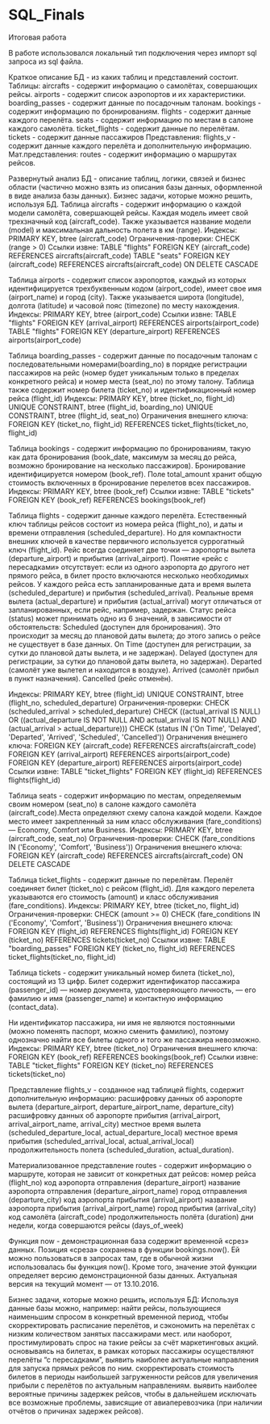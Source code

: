 # SQL_Finals

Итоговая работа 

В работе использовался локальный тип подключения через импорт sql запроса из sql файла.

Краткое описание БД - из каких таблиц и представлений состоит.
Таблицы:
aircrafts - содержит информацию о самолётах, совершающих рейсы.
airports - содержит список аэропортов и их характеристики.
boarding_passes - содержит данные по посадочным талонам.
bookings - содержит информацию по бронированиям.
flights - содержит данные каждого перелёта.
seats - содержит информацию по местам в салоне каждого самолёта.
ticket_flights - содержит данные по перелётам.
tickets - содержит данные пассажиров
Представления:
flights_v - содержит данные каждого перелёта и дополнительную информацию.
Мат.представления:
routes - содержит информацию о маршрутах рейсов.

Развернутый анализ БД - описание таблиц, логики, связей и бизнес области (частично можно взять из описания базы данных, оформленной в виде анализа базы данных). Бизнес задачи, которые можно решить, используя БД.
Таблица aircrafts - содержит информацию о каждой модели самолёта, совершающей рейсы.
Каждая модель имеет свой трехзначный код (aircraft_code). Также указывается название модели (model) и максимальная дальность полета в км (range).
Индексы: PRIMARY KEY, btree (aircraft_code) 
Ограничения-проверки: CHECK (range > 0) 
Ссылки извне: TABLE "flights" FOREIGN KEY (aircraft_code) REFERENCES aircrafts(aircraft_code) 
TABLE "seats" FOREIGN KEY (aircraft_code) REFERENCES aircrafts(aircraft_code) ON DELETE CASCADE

Таблица airports - содержит список аэропортов, каждый из которых идентифицируется трехбуквенным кодом (airport_code), имеет свое имя (airport_name) и город (city). Также указывается широта (longitude), долгота (latitude) и часовой пояс (timezone) по месту нахождения.
Индексы: PRIMARY KEY, btree (airport_code) 
Ссылки извне: TABLE "flights" FOREIGN KEY (arrival_airport) REFERENCES airports(airport_code) 
TABLE "flights" FOREIGN KEY (departure_airport) REFERENCES airports(airport_code)

Таблица boarding_passes - содержит данные по посадочным талонам с последовательными номерами(boarding_no) в порядке регистрации пассажиров на рейс (номер будет уникальным только в пределах конкретного  рейса) и номер места (seat_no) по этому талону. Таблица также содержит номер билета (ticket_no) и идентификационный номер рейса (flight_id)
Индексы: PRIMARY KEY, btree (ticket_no, flight_id) 
UNIQUE CONSTRAINT, btree (flight_id, boarding_no) 
UNIQUE CONSTRAINT, btree (flight_id, seat_no) 
Ограничения внешнего ключа: FOREIGN KEY (ticket_no, flight_id) REFERENCES ticket_flights(ticket_no, flight_id) 

Таблица bookings - содержит информацию по бронированиям, такую как дата бронирования  (book_date, максимум за месяц до рейса, возможно бронирование на несколько пассажиров).  Бронирование идентифицируется номером (book_ref). Поле total_amount хранит общую стоимость включенных в бронирование перелетов всех пассажиров. 
Индексы: PRIMARY KEY, btree (book_ref)
Ссылки извне: TABLE "tickets" FOREIGN KEY (book_ref) REFERENCES bookings(book_ref)

Таблица flights - содержит данные каждого перелёта. Естественный ключ таблицы рейсов состоит из номера рейса (flight_no), и даты и времени отправления (scheduled_departure). Но для компактности внешних ключей в качестве первичного используется суррогатный ключ (flight_id). 
Рейс всегда соединяет две точки — аэропорты вылета (departure_airport) и прибытия (arrival_airport). Понятие «рейс с пересадками» отсутствует: если из одного аэропорта до другого нет прямого рейса, в билет просто включаются несколько необходимых рейсов. 
У каждого рейса есть запланированные дата и время вылета (scheduled_departure) и прибытия (scheduled_arrival). Реальные время вылета (actual_departure) и прибытия (actual_arrival) могут отличаться от запланированных, если рейс, например, задержан. 
Статус рейса (status) может принимать одно из 6 значений, в зависимости от обстоятельств: 
Scheduled (доступен для бронирования). Это происходит за месяц до плановой даты вылета; до этого запись о рейсе не существует в базе данных. 
On Time (доступен для регистрации, за сутки до плановой даты вылета, и не задержан). 
Delayed (доступен для регистрации, за сутки до плановой даты вылета, но задержан).
Departed (самолёт уже вылетел и находится в воздухе). 
Arrived (самолёт прибыл в пункт назначения).
Cancelled (рейс отменён).

Индексы: PRIMARY KEY, btree (flight_id) 
UNIQUE CONSTRAINT, btree (flight_no, scheduled_departure) 
Ограничения-проверки: CHECK (scheduled_arrival > scheduled_departure) 
CHECK ((actual_arrival IS NULL) OR ((actual_departure IS NOT NULL AND actual_arrival IS NOT NULL) AND (actual_arrival > actual_departure))) 
CHECK (status IN ('On Time', 'Delayed', 'Departed', 'Arrived', 'Scheduled', 'Cancelled')) 
Ограничения внешнего ключа: FOREIGN KEY (aircraft_code) REFERENCES aircrafts(aircraft_code) 
FOREIGN KEY (arrival_airport) REFERENCES airports(airport_code) 
FOREIGN KEY (departure_airport) REFERENCES airports(airport_code) 
Ссылки извне: TABLE "ticket_flights" FOREIGN KEY (flight_id) REFERENCES flights(flight_id)

Таблица seats - содержит информацию по местам, определяемым своим номером  (seat_no) в салоне каждого самолёта (aircraft_code).Места определяют схему салона каждой модели. Каждое место имеет закрепленный за ним класс обслуживания (fare_conditions) — Economy, Comfort или Business.
Индексы: PRIMARY KEY, btree (aircraft_code, seat_no) 
Ограничения-проверки: CHECK (fare_conditions IN ('Economy', 'Comfort', 'Business'))
Ограничения внешнего ключа: FOREIGN KEY (aircraft_code) REFERENCES aircrafts(aircraft_code) ON DELETE CASCADE

Таблица ticket_flights - содержит данные по перелётам. Перелёт соединяет билет (ticket_no) с рейсом (flight_id). Для каждого перелета указываются его стоимость (amount) и класс обслуживания (fare_conditions).
Индексы: PRIMARY KEY, btree (ticket_no, flight_id) 
Ограничения-проверки: CHECK (amount >= 0) 
CHECK (fare_conditions IN ('Economy', 'Comfort', 'Business')) 
Ограничения внешнего ключа: FOREIGN KEY (flight_id) REFERENCES flights(flight_id) 
FOREIGN KEY (ticket_no) REFERENCES tickets(ticket_no) 
Ссылки извне: TABLE "boarding_passes" FOREIGN KEY (ticket_no, flight_id) REFERENCES ticket_flights(ticket_no, flight_id)  

Таблица tickets - содержит уникальный номер билета (ticket_no), состоящий из 13 цифр. Билет содержит идентификатор пассажира (passenger_id) — номер документа, удостоверяющего личность, — его фамилию и имя (passenger_name) и контактную информацию (contact_data). 

Ни идентификатор пассажира, ни имя не являются постоянными (можно поменять паспорт, можно сменить фамилию), поэтому однозначно найти все билеты одного и того же пассажира невозможно. 
Индексы: PRIMARY KEY, btree (ticket_no) 
Ограничения внешнего ключа: FOREIGN KEY (book_ref) REFERENCES bookings(book_ref) 
Ссылки извне: TABLE "ticket_flights" FOREIGN KEY (ticket_no) REFERENCES tickets(ticket_no)

Представление flights_v - созданное над таблицей flights, содержит дополнительную информацию:
расшифровку данных об аэропорте вылета (departure_airport, departure_airport_name, departure_city)
расшифровку данных об аэропорте прибытия (arrival_airport, arrival_airport_name, arrival_city)
местное время вылета (scheduled_departure_local, actual_departure_local)
местное время прибытия (scheduled_arrival_local, actual_arrival_local)
продолжительность полета (scheduled_duration, actual_duration).



Материализованное представление routes - содержит информацию о маршруте, которая не зависит от конкретных дат рейсов:
номер рейса (flight_no)
код аэропорта отправления (departure_airport)
название аэропорта отправления (departure_airport_name)
город отправления (departure_city)
код аэропорта прибытия (arrival_airport)
название аэропорта прибытия (arrival_airport_name)
город прибытия (arrival_city)
код самолёта (aircraft_code)
продолжительность полёта (duration)
дни недели, когда совершаются рейсы (days_of_week)

Функция now - демонстрационная база содержит временной «срез» данных. Позиция «среза» сохранена в функции bookings.now(). Ей можно пользоваться в запросах там, где в обычной жизни использовалась бы функция now(). Кроме того, значение этой функции определяет версию демонстрационной базы данных. Актуальная версия на текущий момент — от 13.10.2016. 


Бизнес задачи, которые можно решить, используя БД:
Используя данные базы можно, например:
найти рейсы, пользующиеся наименьшим спросом в конкретный временной период, чтобы скорректировать расписание перелётов, и сэкономить на перелётах с низким количеством занятых пассажирами мест.
или наоборот, простимулировать спрос на такие рейсы за счёт маркетинговых акций.
основываясь на билетах, в рамках которых пассажиры осуществляют перелёты “с пересадками”, выявить наиболее актуальные направления для запуска прямых рейсов по ним.
скорректировать стоимость билетов в периоды наибольшей загруженности рейсов для увеличения прибыли с перелётов по актуальным направлениям.
выявить наиболее вероятные причины задержек рейсов, чтобы в дальнейшем исключать все возможные проблемы, зависящие от авиаперевозчика (при наличии отчётов о причинах задержек рейсов).
